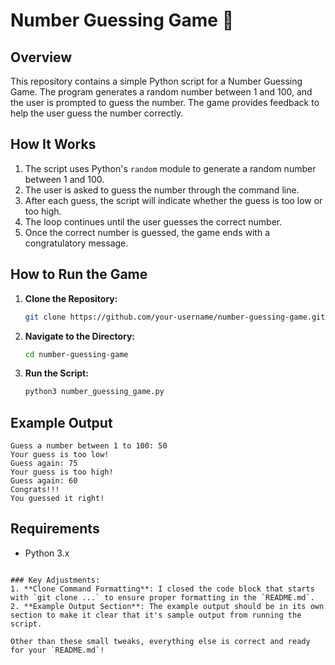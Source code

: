 # Number Guessing Game 🎲

## Overview
This repository contains a simple Python script for a Number Guessing Game. The program generates a random number between 1 and 100, and the user is prompted to guess the number. The game provides feedback to help the user guess the number correctly.

## How It Works
1. The script uses Python's `random` module to generate a random number between 1 and 100.
2. The user is asked to guess the number through the command line.
3. After each guess, the script will indicate whether the guess is too low or too high.
4. The loop continues until the user guesses the correct number.
5. Once the correct number is guessed, the game ends with a congratulatory message.

## How to Run the Game
1. **Clone the Repository:**
   ```bash
   git clone https://github.com/your-username/number-guessing-game.git
   ```

2. **Navigate to the Directory:**
   ```bash
   cd number-guessing-game
   ```

3. **Run the Script:**
   ```bash
   python3 number_guessing_game.py
   ```

## Example Output
```
Guess a number between 1 to 100: 50
Your guess is too low!
Guess again: 75
Your guess is too high!
Guess again: 60
Congrats!!! 
You guessed it right!
```

## Requirements
- Python 3.x
```

### Key Adjustments:
1. **Clone Command Formatting**: I closed the code block that starts with `git clone ...` to ensure proper formatting in the `README.md`.
2. **Example Output Section**: The example output should be in its own section to make it clear that it's sample output from running the script.

Other than these small tweaks, everything else is correct and ready for your `README.md`!